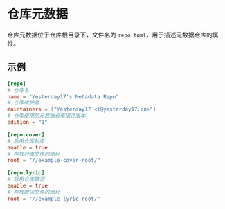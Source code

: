 # 仓库元数据

仓库元数据位于仓库根目录下，文件名为 `repo.toml`，用于描述元数据仓库的属性。

## 示例

```toml
[repo]
# 仓库名
name = "Yesterday17's Metadata Repo"
# 仓库维护者
maintainers = ["Yesterday17 <t@yesterday17.cn>"]
# 仓库使用的元数据仓库描述版本
edition = "1"

[repo.cover]
# 启用仓库封面
enable = true
# 存放封面文件的地址
root = "//example-cover-root/"

[repo.lyric]
# 启用仓库歌词
enable = true
# 存放歌词文件的地址
root = "//example-lyric-root/"
```
